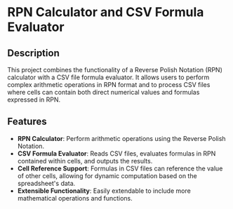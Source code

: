 # RPN Calculator and CSV Formula Evaluator

## Description
This project combines the functionality of a Reverse Polish Notation (RPN) calculator with a CSV file formula evaluator. It allows users to perform complex arithmetic operations in RPN format and to process CSV files where cells can contain both direct numerical values and formulas expressed in RPN.

## Features
- **RPN Calculator**: Perform arithmetic operations using the Reverse Polish Notation.
- **CSV Formula Evaluator**: Reads CSV files, evaluates formulas in RPN contained within cells, and outputs the results.
- **Cell Reference Support**: Formulas in CSV files can reference the value of other cells, allowing for dynamic computation based on the spreadsheet's data.
- **Extensible Functionality**: Easily extendable to include more mathematical operations and functions.
